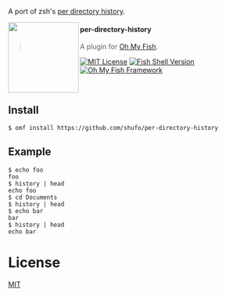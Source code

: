 A port of zsh's [per directory history](https://github.com/jimhester/per-directory-history).

<img src="https://cdn.rawgit.com/oh-my-fish/oh-my-fish/e4f1c2e0219a17e2c748b824004c8d0b38055c16/docs/logo.svg" align="left" width="144px" height="144px"/>

#### per-directory-history

> A plugin for [Oh My Fish](https://github.com/oh-my-fish/oh-my-fish).

[![MIT License](https://img.shields.io/badge/license-MIT-007EC7.svg?style=flat-square)](/LICENSE)
[![Fish Shell Version](https://img.shields.io/badge/fish-v2.2.0-007EC7.svg?style=flat-square)](https://fishshell.com)
[![Oh My Fish Framework](https://img.shields.io/badge/Oh%20My%20Fish-Framework-007EC7.svg?style=flat-square)](https://www.github.com/oh-my-fish/oh-my-fish)

<br/>

## Install

```fish
$ omf install https://github.com/shufo/per-directory-history
```

## Example

```fish
$ echo foo
foo
$ history | head
echo foo
$ cd Documents
$ history | head
$ echo bar
bar
$ history | head
echo bar
```

# License

[MIT](./LICENSE)

[mit]: https://opensource.org/licenses/MIT
[author]: https://github.com/{{USER}}
[contributors]: https://github.com/{{USER}}/plugin-per-directory-history/graphs/contributors
[omf-link]: https://www.github.com/oh-my-fish/oh-my-fish
[license-badge]: https://img.shields.io/badge/license-MIT-007EC7.svg?style=flat-square
